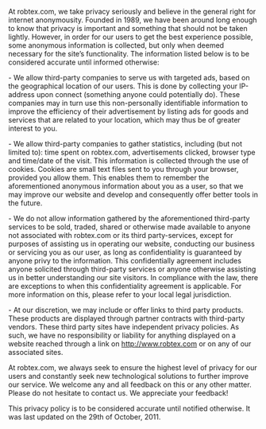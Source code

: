   

 

  

At robtex.com, we take privacy seriously and believe in the general right for internet anonymousity. Founded in 1989, we have been around long enough to know that privacy is important and something that should not be taken lightly. However, in order for our users to get the best experience possible, some anonymous information is collected, but only when deemed necessary for the site’s functionality. The information listed below is to be considered accurate until informed otherwise:

\- We allow third-party companies to serve us with targeted ads, based on the geographical location of our users. This is done by collecting your IP-address upon connect (something anyone could potentially do). These companies may in turn use this non-personally identifiable information to improve the efficiency of their advertisement by listing ads for goods and services that are related to your location, which may thus be of greater interest to you.

\- We allow third-party companies to gather statistics, including (but not limited to): time spent on robtex.com, advertisements clicked, browser type and time/date of the visit. This information is collected through the use of cookies. Cookies are small text files sent to you through your browser, provided you allow them. This enables them to remember the aforementioned anonymous information about you as a user, so that we may improve our website and develop and consequently offer better tools in the future.

\- We do not allow information gathered by the aforementioned third-party services to be sold, traded, shared or otherwise made available to anyone not associated with robtex.com or its third party-services, except for purposes of assisting us in operating our website, conducting our business or servicing you as our user, as long as confidentiality is guaranteed by anyone privy to the information. This confidentially agreement includes anyone solicited through third-party services or anyone otherwise assisting us in better understanding our site visitors. In compliance with the law, there are exceptions to when this confidentiality agreement is applicable. For more information on this, please refer to your local legal jurisdiction.

\- At our discretion, we may include or offer links to third party products. These products are displayed through partner contracts with third-party vendors. These third party sites have independent privacy policies. As such, we have no responsibility or liability for anything displayed on a website reached through a link on http://www.robtex.com or on any of our associated sites.

At robtex.com, we always seek to ensure the highest level of privacy for our users and constantly seek new technological solutions to further improve our service. We welcome any and all feedback on this or any other matter. Please do not hesitate to contact us. We appreciate your feedback!

This privacy policy is to be considered accurate until notified otherwise. It was last updated on the 29th of October, 2011.
